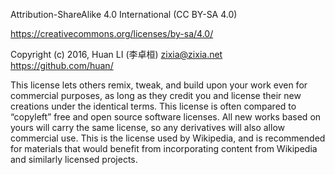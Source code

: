 Attribution-ShareAlike 4.0 International (CC BY-SA 4.0)

https://creativecommons.org/licenses/by-sa/4.0/

Copyright (c) 2016, Huan LI (李卓桓) <zixia@zixia.net> https://github.com/huan/

This license lets others remix, tweak, and build upon your work even for commercial purposes, as long as they credit you and license their new creations under the identical terms. This license is often compared to “copyleft” free and open source software licenses. All new works based on yours will carry the same license, so any derivatives will also allow commercial use. This is the license used by Wikipedia, and is recommended for materials that would benefit from incorporating content from Wikipedia and similarly licensed projects.

